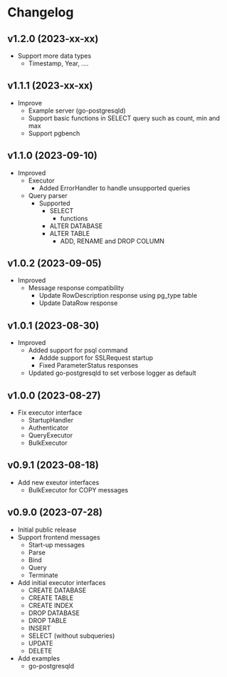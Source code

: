 # Changelog

## v1.2.0 (2023-xx-xx)
- Support more data types
  - Timestamp, Year, .... 

## v1.1.1 (2023-xx-xx)
- Improve
  - Example server (go-postgresqld)
  - Support basic functions in SELECT query such as count, min and max
  - Support pgbench

## v1.1.0 (2023-09-10)
- Improved
  - Executor
    - Added ErrorHandler to handle unsupported queries
  - Query parser
    - Supported
      - SELECT
        - functions
      - ALTER DATABASE
      - ALTER TABLE 
        - ADD, RENAME and DROP COLUMN

## v1.0.2 (2023-09-05)
- Improved
  -  Message response compatibility
     -  Update RowDescription response using pg_type table
     -  Update DataRow response

## v1.0.1 (2023-08-30)
- Improved
  - Added support for psql command
    - Addde support for SSLRequest startup
    - Fixed ParameterStatus responses
  - Updated go-postgresqld to set verbose logger as default

## v1.0.0 (2023-08-27)
- Fix executor interface
  - StartupHandler
  - Authenticator
  - QueryExecutor
  - BulkExecutor

## v0.9.1 (2023-08-18)
- Add new exeutor interfaces
  - BulkExecutor for COPY messages

## v0.9.0 (2023-07-28)
- Initial public release  
- Support frontend messages
  - Start-up messages
  - Parse
  - Bind
  - Query
  - Terminate
- Add initial executor interfaces
  - CREATE DATABASE
  - CREATE TABLE
  - CREATE INDEX
  - DROP DATABASE
  - DROP TABLE
  - INSERT
  - SELECT (without subqueries)
  - UPDATE
  - DELETE
- Add examples
  - go-postgresqld